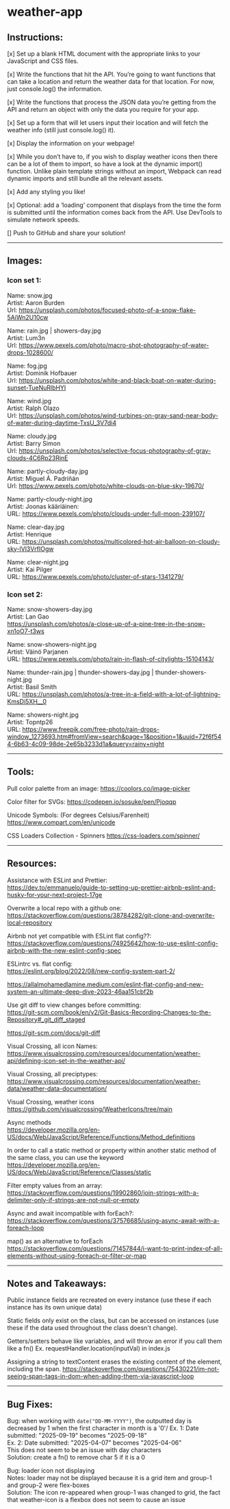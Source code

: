# weather-app

## Instructions:

[x] Set up a blank HTML document with the appropriate links to your JavaScript and CSS files.

[x] Write the functions that hit the API. You’re going to want functions that can take a location and return the weather data for that location. For now, just console.log() the information.

[x] Write the functions that process the JSON data you’re getting from the API and return an object with only the data you require for your app.

[x] Set up a form that will let users input their location and will fetch the weather info (still just console.log() it).

[x] Display the information on your webpage!

[x] While you don’t have to, if you wish to display weather icons then there can be a lot of them to import, so have a look at the dynamic import() function. Unlike plain template strings without an import, Webpack can read dynamic imports and still bundle all the relevant assets.

[x] Add any styling you like!

[x] Optional: add a ‘loading’ component that displays from the time the form is submitted until the information comes back from the API. Use DevTools to simulate network speeds.

[] Push to GitHub and share your solution!

---

## Images:

### Icon set 1:

Name: snow.jpg\
Artist: Aaron Burden\
Url: https://unsplash.com/photos/focused-photo-of-a-snow-flake-5AiWn2U10cw

Name: rain.jpg | showers-day.jpg\
Artist: Lum3n\
Url: https://www.pexels.com/photo/macro-shot-photography-of-water-drops-1028600/

Name: fog.jpg\
Artist: Dominik Hofbauer\
Url: https://unsplash.com/photos/white-and-black-boat-on-water-during-sunset-TueNuRlbHYI

Name: wind.jpg\
Artist: Ralph Olazo\
Url: https://unsplash.com/photos/wind-turbines-on-gray-sand-near-body-of-water-during-daytime-TxsU_3V7di4

Name: cloudy.jpg\
Artist: Barry Simon\
Url: https://unsplash.com/photos/selective-focus-photography-of-gray-clouds-4C6Rp23RjnE

Name: partly-cloudy-day.jpg\
Artist: Miguel Á. Padriñán\
Url: https://www.pexels.com/photo/white-clouds-on-blue-sky-19670/

Name: partly-cloudy-night.jpg\
Artist: Joonas kääriäinen:\
URL: https://www.pexels.com/photo/clouds-under-full-moon-239107/

Name: clear-day.jpg\
Artist: Henrique\
URL: https://unsplash.com/photos/multicolored-hot-air-balloon-on-cloudy-sky-lVl3VrfIOgw

Name: clear-night.jpg\
Artist: Kai Pilger\
URL: https://www.pexels.com/photo/cluster-of-stars-1341279/

### Icon set 2:

Name: snow-showers-day.jpg\
Artist: Lan Gao\
https://unsplash.com/photos/a-close-up-of-a-pine-tree-in-the-snow-xn1oO7-t3ws

Name: snow-showers-night.jpg\
Artist: Väinö Parjanen\
URL: https://www.pexels.com/photo/rain-in-flash-of-citylights-15104143/

Name: thunder-rain.jpg | thunder-showers-day.jpg | thunder-showers-night.jpg\
Artist: Basil Smith\
URL: https://unsplash.com/photos/a-tree-in-a-field-with-a-lot-of-lightning-KmsDi5XH__0

Name: showers-night.jpg\
Artist: Topntp26\
URL: https://www.freepik.com/free-photo/rain-drops-window_1273693.htm#fromView=search&page=1&position=1&uuid=72f6f544-6b63-4c09-98de-2e65b3233d1a&query=rainy+night

---

## Tools:

Pull color palette from an image:
https://coolors.co/image-picker

Color filter for SVGs:
https://codepen.io/sosuke/pen/Pjoqqp

Unicode Symbols: (For degrees Celsius/Farenheit)
https://www.compart.com/en/unicode

CSS Loaders Collection - Spinners
https://css-loaders.com/spinner/

---

## Resources:

Assistance with ESLint and Prettier:\
https://dev.to/emmanuelo/guide-to-setting-up-prettier-airbnb-eslint-and-husky-for-your-next-project-17ge

Overwrite a local repo with a github one:\
https://stackoverflow.com/questions/38784282/git-clone-and-overwrite-local-repository

Airbnb not yet compatible with ESLint flat config??:\
https://stackoverflow.com/questions/74925642/how-to-use-eslint-config-airbnb-with-the-new-eslint-config-spec

ESLintrc vs. flat config:\
https://eslint.org/blog/2022/08/new-config-system-part-2/

https://allalmohamedlamine.medium.com/eslint-flat-config-and-new-system-an-ultimate-deep-dive-2023-46aa151cbf2b

Use git diff to view changes before committing:\
https://git-scm.com/book/en/v2/Git-Basics-Recording-Changes-to-the-Repository#_git_diff_staged

https://git-scm.com/docs/git-diff

Visual Crossing, all icon Names:\
https://www.visualcrossing.com/resources/documentation/weather-api/defining-icon-set-in-the-weather-api/

Visual Crossing, all preciptypes:\
https://www.visualcrossing.com/resources/documentation/weather-data/weather-data-documentation/

Visual Crossing, weather icons\
https://github.com/visualcrossing/WeatherIcons/tree/main

Async methods\
https://developer.mozilla.org/en-US/docs/Web/JavaScript/Reference/Functions/Method_definitions

In order to call a static method or property within another static method of the same class, you can use the <this> keyword\
https://developer.mozilla.org/en-US/docs/Web/JavaScript/Reference/Classes/static

Filter empty values from an array:\
https://stackoverflow.com/questions/19902860/join-strings-with-a-delimiter-only-if-strings-are-not-null-or-empty

Async and await incompatible with forEach?:\
https://stackoverflow.com/questions/37576685/using-async-await-with-a-foreach-loop

map() as an alternative to forEach\
https://stackoverflow.com/questions/71457844/i-want-to-print-index-of-all-elements-without-using-foreach-or-filter-or-map

---

## Notes and Takeaways:

Public instance fields are recreated on every instance (use these if each instance has its own unique data)

Static fields only exist on the class, but can be accessed on instances (use these if the data used throughout the class doesn't change).

Getters/setters behave like variables, and will throw an error if you call them like a fn()
Ex. requestHandler.location(inputVal) in index.js

Assigning a string to textContent erases the existing content of the element, including the span. https://stackoverflow.com/questions/75430221/im-not-seeing-span-tags-in-dom-when-adding-them-via-javascript-loop

---

## Bug Fixes:

Bug: when working with `date("DD-MM-YYYY")`, the outputted day is decreased by 1 when the first character in month is a '0'/
Ex. 1: Date submitted: "2025-09-19" becomes "2025-09-18"\
Ex. 2: Date submitted: "2025-04-07" becomes "2025-04-06"\
This does not seem to be an issue with day characters\
Solution: create a fn() to remove char 5 if it is a 0

Bug: loader icon not displaying\
Notes: loader may not be displayed because it is a grid item and group-1 and group-2 were flex-boxes\
Solution: The icon re-appeared when group-1 was changed to grid, the fact that weather-icon is a flexbox does not seem to cause an issue

